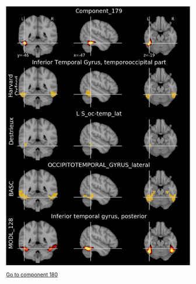 


![179](preliminary/179.jpg "Component 179")

[Go to component 180](https://parietal-inria.github.io/MODL_atlas/1024/180 "Component 180")